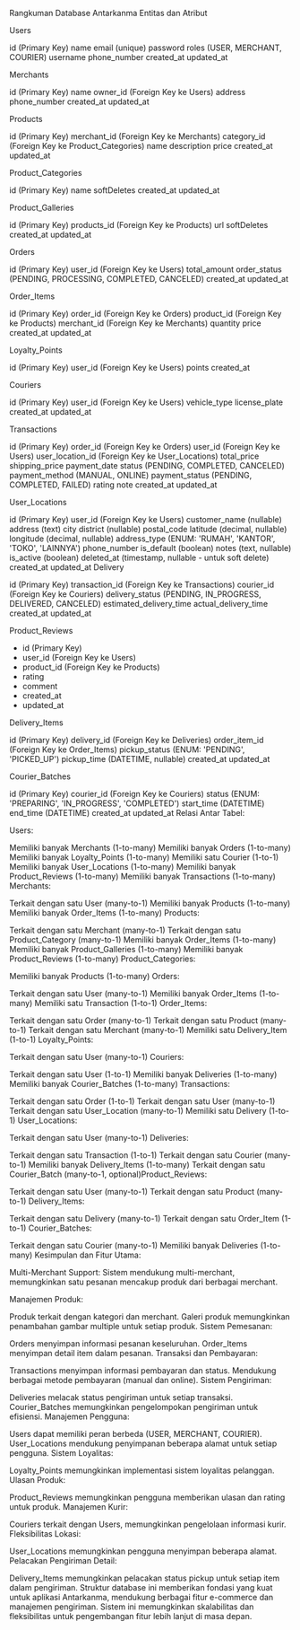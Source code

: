 Rangkuman Database Antarkanma
Entitas dan Atribut

Users

id (Primary Key)
name
email (unique)
password
roles (USER, MERCHANT, COURIER)
username
phone_number
created_at
updated_at

Merchants

id (Primary Key)
name
owner_id (Foreign Key ke Users)
address
phone_number
created_at
updated_at

Products

id (Primary Key)
merchant_id (Foreign Key ke Merchants)
category_id (Foreign Key ke Product_Categories)
name
description
price
created_at
updated_at

Product_Categories

id (Primary Key)
name
softDeletes
created_at
updated_at

Product_Galleries

id (Primary Key)
products_id (Foreign Key ke Products)
url
softDeletes
created_at
updated_at

Orders

id (Primary Key)
user_id (Foreign Key ke Users)
total_amount
order_status (PENDING, PROCESSING, COMPLETED, CANCELED)
created_at
updated_at

Order_Items

id (Primary Key)
order_id (Foreign Key ke Orders)
product_id (Foreign Key ke Products)
merchant_id (Foreign Key ke Merchants)
quantity
price
created_at
updated_at

Loyalty_Points

id (Primary Key)
user_id (Foreign Key ke Users)
points
created_at

Couriers

id (Primary Key)
user_id (Foreign Key ke Users)
vehicle_type
license_plate
created_at
updated_at


Transactions

id (Primary Key)
order_id (Foreign Key ke Orders)
user_id (Foreign Key ke Users)
user_location_id (Foreign Key ke User_Locations)
total_price
shipping_price
payment_date
status (PENDING, COMPLETED, CANCELED)
payment_method (MANUAL, ONLINE)
payment_status (PENDING, COMPLETED, FAILED)
rating
note
created_at
updated_at



User_Locations

id (Primary Key)
user_id (Foreign Key ke Users)
customer_name (nullable)
address (text)
city
district (nullable)
postal_code
latitude (decimal, nullable)
longitude (decimal, nullable)
address_type (ENUM: 'RUMAH', 'KANTOR', 'TOKO', 'LAINNYA')
phone_number
is_default (boolean)
notes (text, nullable)
is_active (boolean)
deleted_at (timestamp, nullable - untuk soft delete)
created_at
updated_at
Delivery

id (Primary Key)
transaction_id (Foreign Key ke Transactions)
courier_id (Foreign Key ke Couriers)
delivery_status (PENDING, IN_PROGRESS, DELIVERED, CANCELED)
estimated_delivery_time
actual_delivery_time
created_at
updated_at

Product_Reviews
- id (Primary Key)
- user_id (Foreign Key ke Users)
- product_id (Foreign Key ke Products)
- rating
- comment
- created_at
- updated_at

Delivery_Items

id (Primary Key)
delivery_id (Foreign Key ke Deliveries)
order_item_id (Foreign Key ke Order_Items)
pickup_status (ENUM: 'PENDING', 'PICKED_UP')
pickup_time (DATETIME, nullable)
created_at
updated_at

Courier_Batches

id (Primary Key)
courier_id (Foreign Key ke Couriers)
status (ENUM: 'PREPARING', 'IN_PROGRESS', 'COMPLETED')
start_time (DATETIME)
end_time (DATETIME)
created_at
updated_at
Relasi Antar Tabel:

Users:

Memiliki banyak Merchants (1-to-many)
Memiliki banyak Orders (1-to-many)
Memiliki banyak Loyalty_Points (1-to-many)
Memiliki satu Courier (1-to-1)
Memiliki banyak User_Locations (1-to-many)
Memiliki banyak Product_Reviews (1-to-many)
Memiliki banyak Transactions (1-to-many)
Merchants:

Terkait dengan satu User (many-to-1)
Memiliki banyak Products (1-to-many)
Memiliki banyak Order_Items (1-to-many)
Products:

Terkait dengan satu Merchant (many-to-1)
Terkait dengan satu Product_Category (many-to-1)
Memiliki banyak Order_Items (1-to-many)
Memiliki banyak Product_Galleries (1-to-many)
Memiliki banyak Product_Reviews (1-to-many)
Product_Categories:

Memiliki banyak Products (1-to-many)
Orders:

Terkait dengan satu User (many-to-1)
Memiliki banyak Order_Items (1-to-many)
Memiliki satu Transaction (1-to-1)
Order_Items:

Terkait dengan satu Order (many-to-1)
Terkait dengan satu Product (many-to-1)
Terkait dengan satu Merchant (many-to-1)
Memiliki satu Delivery_Item (1-to-1)
Loyalty_Points:

Terkait dengan satu User (many-to-1)
Couriers:

Terkait dengan satu User (1-to-1)
Memiliki banyak Deliveries (1-to-many)
Memiliki banyak Courier_Batches (1-to-many)
Transactions:

Terkait dengan satu Order (1-to-1)
Terkait dengan satu User (many-to-1)
Terkait dengan satu User_Location (many-to-1)
Memiliki satu Delivery (1-to-1)
User_Locations:

Terkait dengan satu User (many-to-1)
Deliveries:

Terkait dengan satu Transaction (1-to-1)
Terkait dengan satu Courier (many-to-1)
Memiliki banyak Delivery_Items (1-to-many)
Terkait dengan satu Courier_Batch (many-to-1, optional)Product_Reviews:

Terkait dengan satu User (many-to-1)
Terkait dengan satu Product (many-to-1)
Delivery_Items:

Terkait dengan satu Delivery (many-to-1)
Terkait dengan satu Order_Item (1-to-1)
Courier_Batches:

Terkait dengan satu Courier (many-to-1)
Memiliki banyak Deliveries (1-to-many)
Kesimpulan dan Fitur Utama:

Multi-Merchant Support: Sistem mendukung multi-merchant, memungkinkan satu pesanan mencakup produk dari berbagai merchant.

Manajemen Produk:

Produk terkait dengan kategori dan merchant.
Galeri produk memungkinkan penambahan gambar multiple untuk setiap produk.
Sistem Pemesanan:

Orders menyimpan informasi pesanan keseluruhan.
Order_Items menyimpan detail item dalam pesanan.
Transaksi dan Pembayaran:

Transactions menyimpan informasi pembayaran dan status.
Mendukung berbagai metode pembayaran (manual dan online).
Sistem Pengiriman:

Deliveries melacak status pengiriman untuk setiap transaksi.
Courier_Batches memungkinkan pengelompokan pengiriman untuk efisiensi.
Manajemen Pengguna:

Users dapat memiliki peran berbeda (USER, MERCHANT, COURIER).
User_Locations mendukung penyimpanan beberapa alamat untuk setiap pengguna.
Sistem Loyalitas:

Loyalty_Points memungkinkan implementasi sistem loyalitas pelanggan.
Ulasan Produk:

Product_Reviews memungkinkan pengguna memberikan ulasan dan rating untuk produk.
Manajemen Kurir:

Couriers terkait dengan Users, memungkinkan pengelolaan informasi kurir.
Fleksibilitas Lokasi:

User_Locations memungkinkan pengguna menyimpan beberapa alamat.
Pelacakan Pengiriman Detail:

Delivery_Items memungkinkan pelacakan status pickup untuk setiap item dalam pengiriman.
Struktur database ini memberikan fondasi yang kuat untuk aplikasi Antarkanma, mendukung berbagai fitur e-commerce dan manajemen pengiriman. Sistem ini memungkinkan skalabilitas dan fleksibilitas untuk pengembangan fitur lebih lanjut di masa depan.